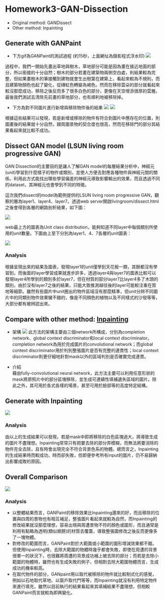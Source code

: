 # Homework3-GAN-Dissection
* Original method: GANDissect
* Other method: Inpainting

## Generate with GANPaint

- 下方gif為GANPaint的測試過程 (約15秒，上面網址為錄影程式浮水印)
![](https://i.imgur.com/j5xM6aj.gif)

過程中，我們一開始先畫出草地與樹木，草地部分可能是因為畫在接近地面的部分，所以銜接的十分自然；樹木的部分若畫在建築物兩側空白處，則結果較為完整，但如果畫樹木的筆接觸到建物就會生出樹葉在建築上，看起來較為不規則，而且建築物顏色也起了變化，從磚紅色轉變為褐色。然而在移除雲朵的部分就看起來較沒那麼成功，移除之後反而多了很多白色的部分，更像在天空增添很厚的雲層。最後我們測試去清除先前畫的草地部分，也有順利地被移除掉。

- 下方為對不同圖片進行新增與移除物件後的結果
![](https://imgur.com/r5njfWA.jpg)
![](https://imgur.com/ZBPIRIv.jpg)

根據這些結果可以發現，若是新增或移除的物件有符合到圖片中應存在的位置，則圖畫後的結果就十分自然，跟周圍景物的契合度也很高，然而在移除門的部分其結果看起來就比較不成功。

## Dissect GAN model  (LSUN living room progressive GAN)
GAN Dissection的主要目的是讓人了解GAN model的每層結果分析中，神經元(unit)學習到什麼樣子的物件或類別，並使人方便去對應各種物件與神經元間的關係。利用此方式能找出哪些學習偏差的神經元導致影響輸出的效果，而且透過不同的dataset，其神經元也會學到不同的特徵。

這次我們dissect的model為範例提供的LSUN living room progressive GAN，觀察的層為layer1、layer4、layer7。透過web server開啟livingroom/dissect.html之後會得到各層的網路剖析結果，如下圖：

![](https://i.imgur.com/TocPM9w.jpg)

web最上方的圖表為Unit class distribution，能夠知道不同layer中每個類別所使用的unit數量。下圖由上至下分別為layer1、4、7各層的unit圖表：

![](https://i.imgur.com/rXfVYIV.png)

### Analysis
根據呈現出來的結果及圖表，發現layer1的unit僅學到天花板一類，其餘都沒有學習到，而後面的layer學習成果就進步許多，透過layer4與layer7的圖表比較可以發現layer4所學到的類別多於layer7，但在材質的部分layer7比layer4多了木頭的類別，由於沒有layer7之後的結果，只能大致推測越往後的layer可能較注重在質地等細節。雖然有些圖片中unit圈出的物件區域沒有那麼精準，但unit分辨不同圖片中的同類別物件效果蠻不錯的，像是不同顏色的植物以及不同樣式的沙發等等，大部分都有被辨認出來。

## Compare with other method: [Inpainting](https://github.com/akmtn/pytorch-siggraph2017-inpainting)
- 架構
![](https://imgur.com/qEPwO3q.jpg)
此方法的架構主要由三個network所構成，分別為completion network、global context discriminator和local context discriminator。completion network為用於完成圖片的convolutional network；而global context discriminator用於判別整張圖片是否有完整的連貫性；local context discriminator則更仔細地針對mask以外的區域判別是否確實完成連貫。

- 介紹  
藉由fully-convolutional neural network，此方法主要可以利用任意形狀的mask將原照片中的部分區塊移除，並生成可連續性填補遺失區域的圖片。除此之外，其可用於各式各樣的場景，甚至可用於臉部等的高度特定結構。

## Generate with Inpainting
![](https://imgur.com/XAkrTyb.jpg)

### Analysis
由以上的生成結果可以發現，若是mask中即將移除的白色區塊過大，將導致生成的圖片不盡理想。Inpainting常常只有把要去除的部分弄模糊，而無法將要消除的物件完全去除，且有時會出現完全不符合背景色系的物體。總而言之，Inpainting的生成結果時而較成功，時而卻失敗，但即便參考所有input的圖片，仍不易歸納出影響成敗的原因。


## Overall Comparison
![](https://imgur.com/Nb1FhK6.jpg)

### Analysis
- 以整體結果而言，GANPaint的移除效果比Inpainting還來的好，而且移除的位置與四周的景物也有相互補足，整張圖片看起來就較為自然，而Inpainting的修改結果就沒那麼理想，容易出現與周遭景物不符的顏色或圖形，而且通常是利用有點略為透明(類似翅膀)的材質去覆蓋，導致整張圖修改之後反而更像多了一塊物體。
- 對修改的範圍而言，GANPaint對於大範圍或小範圍的圖形增減效果都不錯。但使用Inpainting時，去除大範圍的物體時幾乎都會失敗，即使在周遭的背景很單一的狀況下，也很難將周遭的背景成功補上被去除的部分；而若是去除小範圍的物體時，雖然也有生成失敗的例子，但相對去除大範圍物體而言，生成成功的機率較高。
- 在取代物件的部分，GANpaint用以取代被移除的物件就比較制式化的感覺，例如以石地取代草地、以窗戶取代門等等，而Inpainting就沒有利用特定物件來進行填充，雖然以目前執行的結果看起來其填補結果不盡理想，但相較GANPaint而言就較為即興變化。




